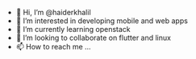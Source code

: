 - 👋 Hi, I’m @haiderkhalil
- 👀 I’m interested in developing mobile and web apps
- 🌱 I’m currently learning openstack
- 💞️ I’m looking to collaborate on flutter and linux
- 📫 How to reach me ...

<!---
haiderkhalil/haiderkhalil is a ✨ special ✨ repository because its `README.md` (this file) appears on your GitHub profile.
You can click the Preview link to take a look at your changes.
--->
